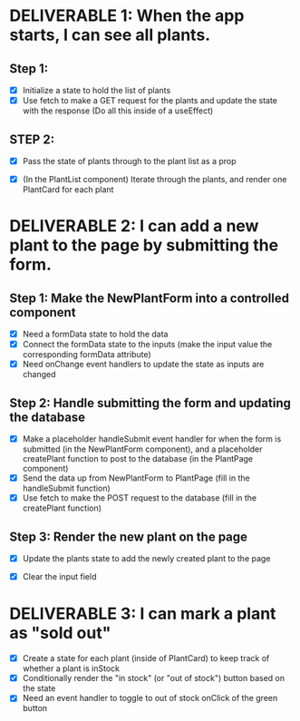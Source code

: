 # DELIVERABLE 1: When the app starts, I can see all plants.

## Step 1:
  - [x] Initialize a state to hold the list of plants
  - [x] Use fetch to make a GET request for the plants and update the state with the response
        (Do all this inside of a useEffect)
## STEP 2:
  - [x] Pass the state of plants through to the plant list as a prop
  - [x] (In the PlantList component) Iterate through the plants, and render one PlantCard for each plant


# DELIVERABLE 2: I can add a new plant to the page by submitting the form.

## Step 1: Make the NewPlantForm into a controlled component
  - [x] Need a formData state to hold the data
  - [x] Connect the formData state to the inputs (make the input value the corresponding formData attribute)
  - [x] Need onChange event handlers to update the state as inputs are changed

## Step 2: Handle submitting the form and updating the database
  - [x] Make a placeholder handleSubmit event handler for when the form is submitted (in the NewPlantForm component), and a placeholder createPlant function to post to the database (in the PlantPage component)
  - [x] Send the data up from NewPlantForm to PlantPage (fill in the handleSubmit function)
  - [x] Use fetch to make the POST request to the database (fill in the createPlant function)
## Step 3: Render the new plant on the page
  - [x] Update the plants state to add the newly created plant to the page
  - [x] Clear the input field


# DELIVERABLE 3: I can mark a plant as "sold out"
  - [x] Create a state for each plant (inside of PlantCard) to keep track of whether a plant is inStock
  - [x] Conditionally render the "in stock" (or "out of stock") button based on the state
  - [x] Need an event handler to toggle to out of stock onClick of the green button
